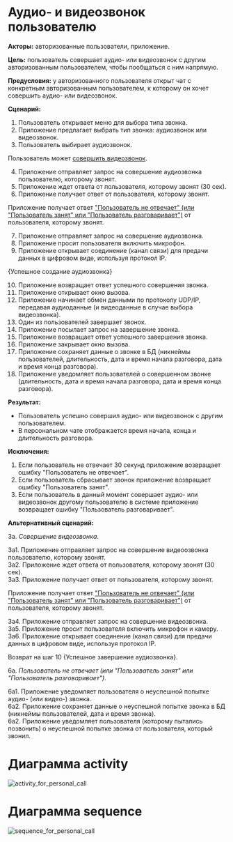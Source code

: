 # Аудио- и видеозвонок пользователю

**Акторы:** авторизованные пользователи, приложение.

**Цель:** пользователь совершает аудио- или видеозвонок с другим авторизованным пользователем, чтобы пообщаться с ним напрямую.

**Предусловия:** у авторизованного пользователя открыт чат с конкретным авторизованным пользователем, к которому он хочет совершить аудио- или видеозвонок.

**Сценарий:**
1. Пользователь открывает меню для выбора типа звонка.
2. Приложение предлагает выбрать тип звонка: аудиозвонок или видеозвонок.
3. Пользователь выбирает аудиозвонок.

Пользователь может [совершить видеозвонок](#Совершение_видеозвонка).

4. Приложение отправляет запрос на совершение аудиозвонка пользователю, которому звонят.
5. Приложение ждет ответа от пользователя, которому звонят (30 сек).
6. Приложение получает ответ от пользователя, которому звонят.

Приложение получает ответ ["Пользователь не отвечает" (или "Пользователь занят" или "Пользователь разговаривает")](#Пользователь_не_отвечает) от пользователя, которому звонят.

7. Приложение отправляет запрос на совершение аудиозвонка.
8. Приложение просит пользователя включить микрофон.
9. Приложение открывает соединение (канал связи) для предачи данных в цифровом виде, используя протокол IP.

{Успешное создание аудиозвонка}

10. Приложение возвращает ответ успешного совершения звонка.
11. Приложение открывает окно вызова.
12. Приложение начинает обмен данными по протоколу UDP/IP, передавая аудиоданные (и видеоданные в случае выбора видеозвонка).
13. Один из пользователей завершает звонок.
14. Приложение посылает запрос на завершение звонка.
15. Приложение возвращает ответ успешного завершения звонка.
16. Приложение закрывает окно вызова.
17. Приложение сохраняет данные о звонке в БД (никнеймы пользователей, длительность, дата и время начала разговора, дата и время конца разговора).
18. Приложение уведомляет пользователей о совершенном звонке (длительность, дата и время начала разговора, дата и время конца разговора).

**Результат:**
* Пользователь успешно совершил аудио- или видеозвонок с другим пользователем.
* В персональном чате отображается время начала, конца и длительность разговора.

**Исключения:**
1. Если пользователь не отвечает 30 секунд приложение возвращает ошибку "Пользователь не отвечает".
2. Если пользователь сбрасывает звонок приложение возвращает ошибку "Пользователь занят".
3. Если пользователь в данный момент совершает аудио- или видеозвонок другому пользователю в системе приложение возвращает ошибку "Пользователь разговаривает".


**Альтернативный сценарий:**

3а. <a name="Совершение_видеозвонка"></a> *Совершение видеозвонка*.  

3а1. Приложение отправляет запрос на совершение видеоозвонка пользователю, которому звонят.  
3а2. Приложение ждет ответа от пользователя, которому звонят (30 сек).  
3а3. Приложение получает ответ от пользователя, которому звонят.  

Приложение получает ответ ["Пользователь не отвечает" (или "Пользователь занят" или "Пользователь разговаривает")](#Пользователь_не_отвечает) от пользователя, которому звонят.

3а4. Приложение отправляет запрос на совершение видеозвонка.  
3а5. Приложение просит пользователя включить микрофон и камеру.  
3а6. Приложение открывает соединение (канал связи) для предачи данных в цифровом виде, используя протокол IP.  

Возврат на шаг 10 {Успешное завершение аудиозвонка}.



6а. <a name="Пользователь_не_отвечает"></a> *Пользователь не отвечает (или "Пользователь занят" или "Пользователь разговаривает")*.  

6а1. Приложение уведомляет пользователя о неуспешной попытке аудио- (или видео-) звонка.  
6а2. Приложение сохраняет данные о неуспешной попытке звонка в БД (никнеймы пользователей, дата и время звонка).   
6а2. Приложение уведомляет пользователя (которому пытались позвонить) о неуспешной попытке звонка от пользователя, который звонил.  

# Диаграмма activity
![activity_for_personal_call](http://www.plantuml.com/plantuml/png/pLHDYzj03BtFhn3qua2XXTxYomPwsKFRi1_iMHdBcw6svCveDYtanzVou6QzTIdqqZqb5i_lGq_uAYb6pNtdplU9ujbDpsxxYJY32YJgo2leaK1_30JIWiUkgztvpOurVClqS0nAvzqmTC6Z1k6p2orKj-ilRcp2K65kWfI90zW-OD30Zz1A18H8QH1E16sKVgB8YI9K7zv38h-f7O19t2nW1fdPlJ2JLwE6aVs6Hfz9BK-FNmcGuQ9V_mxI71c49-K--2Z3KPXcu9U1E0524R74K5tlOHz5nKitsQCk4LIJQnQ54gWP4ywMFek6Db02QSrEvfIzfvJQt06gKZ_ynUujFjd26bG4F4ZM1OT15qGMfJdKBzNdtHOAUrotOYv_oTEOf7MkP7mA3QqNMOZdBl-jlVNwu29Qpw2xFzK6oCq8xIcYWVzRXURvrLLOVhPtHxeKfG88BtpK4wPOEWLkv0HYEnpdzn_txwxt9GLzzqVaHteB6f5J7zIEeLnlGLJ8JLd5ffu_EOLQ-g4ZgyASMegYwzpos_Bi6Yp5C-Hsn-b4qIOB-ol4gu5y9ud6H7ClCxGO3-MkxFy14usmqe37cTfAIAM5XV-aChWhuYRttKy00 "Диаграмма activity")

# Диаграмма sequence
![sequence_for_personal_call](http://www.plantuml.com/plantuml/png/lP6nQiD038RtUmgHAO7c1JAKcBv0IUXirBC2HsNvUf82UVlU9KFSug6bfJTea3x-JvRtQbZCHmxwbYHZmH6KtfqaqdETf9WoYe7BG8MJK0WORIhmebJ2wrJxM2wmwdBc5D7I92j0XIw4Hi3s4ReT78afMc-NJ7r4vlMcfQGp6ZMoWstbhlmE3cHUPDtOJHXepiqZ3sr9jQMuW6oW7YEfdfmXebA0-XOznQkdJJ-vMcDcUsgM6tQ7lcJ-D78QCvDH7_y--uXdwkyNk2a4Hte0IwqENgx_wfTQOYLm-UwjJyYw40EBwxlymmT0Uu5a2FjQVEGF "Диаграмма sequence")
